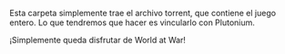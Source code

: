 Esta carpeta simplemente trae el archivo torrent, que contiene el juego entero. Lo que tendremos que hacer es vincularlo con Plutonium.

¡Simplemente queda disfrutar de World at War!
